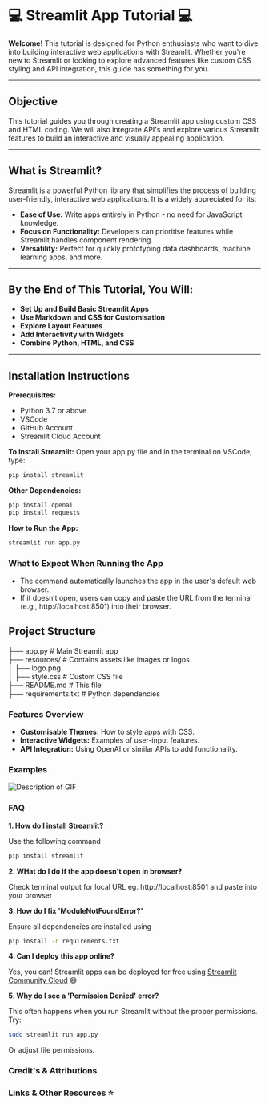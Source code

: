 # 💻 Streamlit App Tutorial 💻

**Welcome!**
This tutorial is designed for Python enthusiasts who want to dive into building interactive web applications with Streamlit. Whether you're new to Streamlit or looking to explore advanced features like custom CSS styling and API integration, this guide has something for you.

---

## Objective

This tutorial guides you through creating a Streamlit app using custom CSS and HTML coding. We will also integrate API's and explore various Streamlit features to build an interactive and visually appealing application. 

---

## What is Streamlit?

Streamlit is a powerful Python library that simplifies the process of building user-friendly, interactive web applications. It is a widely appreciated for its: 
- **Ease of Use:** Write apps entirely in Python - no need for JavaScript knowledge.
- **Focus on Functionality:** Developers can prioritise features while Streamlit handles component rendering.
- **Versatility:** Perfect for quickly prototyping data dashboards, machine learning apps, and more.

---

## By the End of This Tutorial, You Will: 

- **Set Up and Build Basic Streamlit Apps**
- **Use Markdown and CSS for Customisation**
- **Explore Layout Features**
- **Add Interactivity with Widgets**
- **Combine Python, HTML, and CSS**

---

## Installation Instructions
**Prerequisites:**
- Python 3.7 or above
- VSCode
- GitHub Account
- Streamlit Cloud Account

**To Install Streamlit:**
Open your app.py file and in the terminal on VSCode, type:
```bash
pip install streamlit
```

**Other Dependencies:**
```bash
pip install openai
pip install requests
```


**How to Run the App:**
```bash
streamlit run app.py
```

### What to Expect When Running the App
- The command automatically launches the app in the user's default web browser.
- If it doesn’t open, users can copy and paste the URL from the terminal (e.g., http://localhost:8501) into their browser.

## Project Structure 

├── app.py                  # Main Streamlit app  
├── resources/              # Contains assets like images or logos  
│   ├── logo.png  
│   ├── style.css           # Custom CSS file  
├── README.md               # This file  
├── requirements.txt        # Python dependencies  

### Features Overview 

- **Customisable Themes:** How to style apps with CSS.
- **Interactive Widgets:** Examples of user-input features.
- **API Integration:** Using OpenAI or similar APIs to add functionality.

### Examples 

![Description of GIF](https://i.ibb.co/qr3BDgC/5-Easy-Ways-Howto-Screen-Recordon-Lenovo-Laptop-Awesome-Screenshot-Recorderand4morepages-Work-Micros.gif)

### FAQ

**1. How do I install Streamlit?**

Use the following command 
```bash
pip install streamlit
```

**2. WHat do I do if the app doesn't open in browser?**

Check terminal output for local URL eg. http://localhost:8501 and paste into your browser 

**3. How do I fix 'ModuleNotFoundError?'**

Ensure all dependencies are installed using 
```bash
pip install -r requirements.txt
```

**4. Can I deploy this app online?** 

Yes, you can! Streamlit apps can be deployed for free using <a href='https://streamlit.io/'>Streamlit Community Cloud</a> 😄

**5. Why do I see a 'Permission Denied' error?**

This often happens when you run Streamlit without the proper permissions. Try:
```bash
sudo streamlit run app.py
```
Or adjust file permissions.

### Credit's & Attributions 

### Links & Other Resources ⭐
